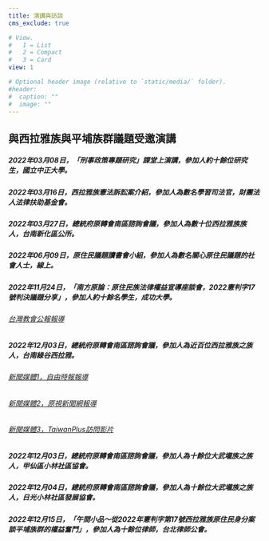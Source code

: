 ```yaml
---
title: 演講與訪談
cms_exclude: true

# View.
#   1 = List
#   2 = Compact
#   3 = Card
view: 1

# Optional header image (relative to `static/media/` folder).
#header:
#  caption: ""
#  image: ""
--- 
```



## 與西拉雅族與平埔族群議題受邀演講


##### 2022年03月08日，「刑事政策專題研究」課堂上演講，參加人約十餘位研究生，國立中正大學。

##### 2022年03月16日，西拉雅族憲法訴訟案介紹，參加人為數名學習司法官，財團法人法律扶助基金會。

##### 2022年03月27日，總統府原轉會南區諮詢會議，參加人為數十位西拉雅族族人，台南新化區公所。

##### 2022年06月09日，原住民議題讀書會小組，參加人為數名關心原住民議題的社會人士，線上。

##### 2022年11月24日，「南方原論：原住民族法律權益宣導座談會，2022憲判字17號判決議題分享」，參加人約十餘名學生，成功大學。

###### [台灣教會公報報導](https://tcnn.org.tw/archives/130930?fbclid=IwAR237TxtHTO2N8qv1BDjJ7SHaNDCPXX-SFYCz-DAlnZJTLXF6-oroFZBuEo)

##### 2022年12月03日，總統府原轉會南區諮詢會議，參加人為近百位西拉雅族之族人，台南綠谷西拉雅。

###### [新聞媒體1，自由時報報導](https://news.ltn.com.tw/news/life/breakingnews/4143715?utm_medium=R&utm_campaign=SHARE&utm_source=FACEBOOK&fbclid=IwAR2nxTnf8glx4wpqxMdu-ap0y_ePSphSY-rT-tJ7ha_a_osKyJ8dA-yDsbA)
###### [新聞媒體2，原視新聞網報導](https://news.ipcf.org.tw/60430?fbclid=IwAR2_OELx_ubUpkgLA1YzOShCaj3uNSWDFJJIJZ8uMuS-qX9KE9EVYn8p_kc)
###### [新聞媒體3，TaiwanPlus訪問影片](https://www.youtube.com/watch?v=W957C2Ksd28&ab_channel=TaiwanPlusNews)


##### 2022年12月03日，總統府原轉會南區諮詢會議，參加人為十餘位大武壠族之族人，甲仙區小林社區協會。

##### 2022年12月04日，總統府原轉會南區諮詢會議，參加人為十餘位大武壠族之族人，日光小林社區發展協會。

##### 2022年12月15日，「午間小品～從2022年憲判字第17號西拉雅族原住民身分案談平埔族群的權益奮鬥」，參加人為十餘位律師，台北律師公會。



